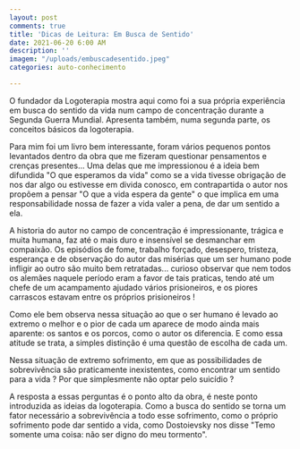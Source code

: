 ```yaml
---
layout: post
comments: true
title: 'Dicas de Leitura: Em Busca de Sentido'
date: 2021-06-20 6:00 AM
description: ''
imagem: "/uploads/embuscadesentido.jpeg"
categories: auto-conhecimento

---
```

O fundador da Logoterapia mostra aqui como foi a sua própria experiência em busca do sentido da vida num campo de concentração durante a Segunda Guerra Mundial. Apresenta também, numa segunda parte, os conceitos básicos da logoterapia.  
  
Para mim foi um livro bem interessante, foram vários pequenos pontos levantados dentro da obra que me fizeram questionar pensamentos e crenças presentes... Uma delas que me impressionou é a ideia bem difundida "O que esperamos da vida" como se a vida tivesse obrigação de nos dar algo ou estivesse em divida conosco, em contrapartida o autor nos propõem a pensar "O que a vida espera da gente" o que implica em uma responsabilidade nossa de fazer a vida valer a pena, de dar um sentido a ela.  
  
A historia do autor no campo de concentração é impressionante, trágica e muita humana, faz até o mais duro e insensível se desmanchar em compaixão. Os episódios de fome, trabalho forçado, desespero, tristeza, esperança e de observação do autor das misérias que um ser humano pode infligir ao outro são muito bem retratadas... curioso observar que nem todos os alemães naquele período eram a favor de tais praticas, tendo até um chefe de um acampamento ajudado vários prisioneiros, e os piores carrascos estavam entre os próprios prisioneiros !  
  
Como ele bem observa nessa situação ao que o ser humano é levado ao extremo o melhor e o pior de cada um aparece de modo ainda mais aparente: os santos e os porcos, como o autor os diferencia. E como essa atitude se trata, a simples distinção é uma questão de escolha de cada um.  
  
Nessa situação de extremo sofrimento, em que as possibilidades de sobrevivência são praticamente inexistentes, como encontrar um sentido para a vida ? Por que simplesmente não optar pelo suicídio ?  
  
A resposta a essas perguntas é o ponto alto da obra, é neste ponto introduzida as ideias da logoterapia. Como a busca do sentido se torna um fator necessário a sobrevivência a todo esse sofrimento, como o próprio sofrimento pode dar sentido a vida, como Dostoievsky nos disse "Temo somente uma coisa: não ser digno do meu tormento".